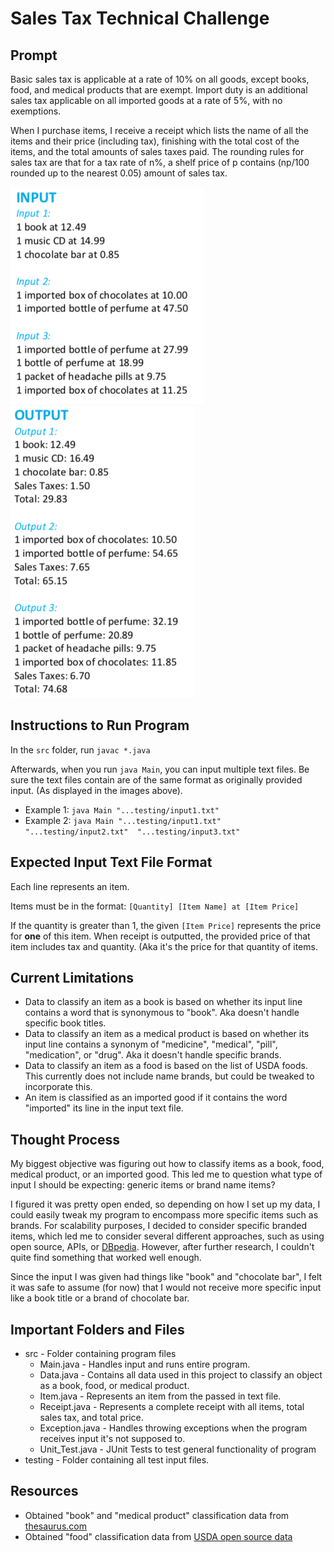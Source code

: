 # Sales Tax Technical Challenge

## Prompt
Basic sales tax is applicable at a rate of 10% on all goods, except books, 
food, and medical products that are exempt. Import duty is an additional 
sales tax applicable on all imported goods at a rate of 5%, with no exemptions.

When I purchase items, I receive a receipt which lists the name of all the 
items and their price (including tax), finishing with the total cost of the 
items, and the total amounts of sales taxes paid. The rounding rules for sales 
tax are that for a tax rate of n%, a shelf price of p contains (np/100 rounded 
up to the nearest 0.05) amount of sales tax.

![alt text](https://github.com/amandate/salestax/blob/master/imgs/input.png)![alt text](https://github.com/amandate/salestax/blob/master/imgs/output.png)

## Instructions to Run Program
In the `src` folder, run `javac *.java`

Afterwards, when you run `java Main`, you can input multiple text files. 
Be sure the text files contain are of the same format as originally provided input.
(As displayed in the images above).
* Example 1: `java Main "...testing/input1.txt"`
* Example 2: `java Main "...testing/input1.txt" "...testing/input2.txt" 
"...testing/input3.txt"`

## Expected Input Text File Format
Each line represents an item.

Items must be in the format: `[Quantity] [Item Name] at [Item Price]`

If the quantity is greater than 1, the given `[Item Price]` represents the price for **one**
of this item. When receipt is outputted, the provided price of that item includes
tax and quantity. (Aka it's the price for that quantity of items.

## Current Limitations
* Data to classify an item as a book is based on whether its input line contains 
a word that is synonymous to "book". Aka doesn't handle specific book titles.
* Data to classify an item as a medical product is based on whether its input 
line contains a synonym of "medicine", "medical", "pill", "medication", or "drug". 
Aka it doesn't handle specific brands.
* Data to classify an item as a food is based on the list of USDA foods. This 
currently does not include name brands, but could be tweaked to incorporate this. 
* An item is classified as an imported good if it contains the word "imported" its 
line in the input text file.

## Thought Process
My biggest objective was figuring out how to classify items as a book, food, 
medical product, or an imported good. This led me to question what type of
input I should be expecting: generic items or brand name items? 

I figured it was pretty open ended, so depending on how I set up my data, I 
could easily tweak my program to encompass more specific items such as brands. 
For scalability purposes, I decided to consider specific branded items, which 
led me to consider several different approaches, such as using open source, 
APIs, or [DBpedia](https://wiki.dbpedia.org/about). However, after further 
research, I couldn't quite find something that worked well enough.

Since the input I was given had things like "book" and "chocolate bar", I felt it
was safe to assume (for now) that I would not receive more specific input like
a book title or a brand of chocolate bar. 

## Important Folders and Files
* src - Folder containing program files
	* Main.java - Handles input and runs entire program.
	* Data.java - Contains all data used in this project to classify an object 
	as a book, food, or medical product.
	* Item.java - Represents an item from the passed in text file.
	* Receipt.java - Represents a complete receipt with all items, total sales 
	tax, and total price.
	* Exception.java - Handles throwing exceptions when the program receives
	input it's not supposed to.
	* Unit_Test.java - JUnit Tests to test general functionality of program
* testing - Folder containing all test input files.

## Resources
* Obtained "book" and "medical product" classification data from [thesaurus.com](https://www.thesaurus.com/)
* Obtained "food" classification data from [USDA open source data](https://www.ars.usda.gov/ARSUserFiles/80400525/Data/SR27/asc/FOOD_DES.txt)
